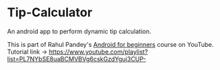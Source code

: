 # Tip-Calculator
An android app to perform dynamic tip calculation.

This is part of Rahul Pandey's <a href = "https://www.youtube.com/playlist?list=PL7NYbSE8uaBDcLkbXsQADdvBnVbavonGn">Android for beginners</a> course on YouTube.
Tutorial link -> https://www.youtube.com/playlist?list=PL7NYbSE8uaBCMVBVg6cskGzdYguj3CUP-
